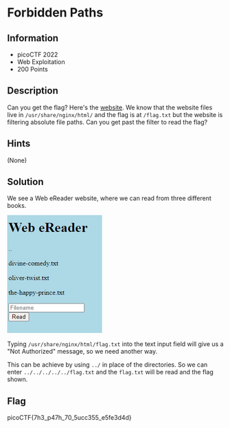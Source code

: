 # Forbidden Paths

## Information

- picoCTF 2022
- Web Exploitation
- 200 Points

## Description

Can you get the flag?
Here's the [website](http://saturn.picoctf.net:64403/).
We know that the website files live in `/usr/share/nginx/html/` and the flag is at `/flag.txt` but the website is filtering absolute file paths. Can you get past the filter to read the flag?

## Hints

(None)

## Solution

We see a Web eReader website, where we can read from three different books.

![initial webpage](images/initial.PNG)

Typing `/usr/share/nginx/html/flag.txt` into the text input field will give us a "Not Authorized" message, so we need another way.

This can be achieve by using `../` in place of the directories. So we can enter `../../../../../flag.txt` and the `flag.txt` will be read and the flag shown.

## Flag

picoCTF{7h3_p47h_70_5ucc355_e5fe3d4d}
